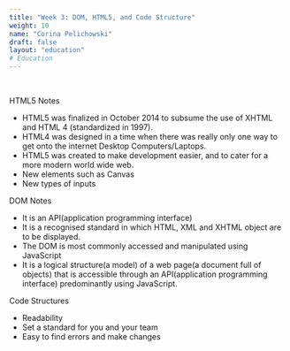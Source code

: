```yaml
---
title: "Week 3: DOM, HTML5, and Code Structure"
weight: 10
name: "Corina Pelichowski"
draft: false
layout: "education"
# Education
---
```

<br>
<div class="container">
   <p class="data-definitions">HTML5 Notes</p>
    <ul>
      <li>HTML5 was finalized in October 2014 to subsume the use of XHTML and HTML 4 (standardized in 1997).</li>
      <li>HTML4 was designed in a time when there was really only one way to get onto the internet Desktop Computers/Laptops.</li>
      <li>HTML5 was created to make development easier, and to cater for a more modern world wide web.</li>
      <li>New elements such as Canvas</li>
      <li>New types of inputs</li>
    </ul>
    <p class="data-definitions">DOM Notes</p>
    <ul>
      <li>It is an API(application programming interface)</li>
      <li>It is a recognised standard in which HTML, XML and XHTML object are to be displayed.</li>
      <li>The DOM is most commonly accessed and manipulated using JavaScript</li>
      <li>It is a logical structure(a model) of a web page(a document full of objects) that is accessible through an API(application programming interface) predominantly using JavaScript.
 </li>
    </ul>
    <p class="data-definitions">Code Structures</p>
    <ul>
      <li>Readability</li>
      <li>Set a standard for you and your team</li>
      <li>Easy to find errors and make changes</li>
    </ul>

</div>
